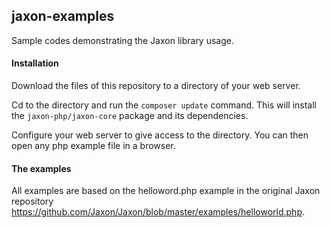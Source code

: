 ## jaxon-examples

Sample codes demonstrating the Jaxon library usage.

#### Installation

Download the files of this repository to a directory of your web server.

Cd to the directory and run the `composer update` command.
This will install the `jaxon-php/jaxon-core` package and its dependencies.

Configure your web server to give access to the directory.
You can then open any php example file in a browser.

#### The examples

All examples are based on the helloword.php example in the original Jaxon repository https://github.com/Jaxon/Jaxon/blob/master/examples/helloworld.php.
